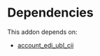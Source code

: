 # Dependencies

This addon depends on:

- [account_edi_ubl_cii](https://github.com/bringout/oca-ocb-accounting/tree/d63411e729b42117587a2f63f6ff389d6dbac8c2/odoo-bringout-oca-ocb-account_edi_ubl_cii)
